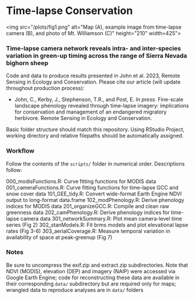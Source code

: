 # Time-lapse Conservation

<img src="/plots/fig1.png" alt="Map (A), example image from time-lapse camera (B), and photo of Mt. Williamson (C)" height="210" width=425">

### Time-lapse camera network reveals intra- and inter-species variation in green-up timing across the range of Sierra Nevada bighorn sheep

Code and data to produce results presented in John et al. 2023, Remote Sensing in Ecology and Conservation. Please cite our article (will update throughout production process):

* John, C., Kerby, J., Stephenson, T.R., and Post, E. _In press._ Fine-scale landscape phenology revealed through time-lapse imagery: implications for conservation and management of an endangered migratory herbivore. Remote Sensing in Ecology and Conservation.

Basic folder structure should match this repository. Using RStudio Project, working directory and relative filepaths should be automatically assigned.

### Workflow

Follow the contents of the `scripts/` folder in numerical order. Descriptions follow:

000_modisFunctions.R: Curve fitting functions for MODIS data
001_cameraFunctions.R: Curve fitting functions for time-lapse GCC and snow cover data
101_GEE_tidy.R: Convert wide-format Earth Engine NDVI output to long-format data.frame
102_modPhenology.R: Derive phenology indices for MODIS data
201_organizeGCC.R: Compile and clean raw greenness data
202_camPhenology.R: Derive phenology indices for time-lapse camera data
301_networkSummary.R: Plot mean camera-level time series (Fig 2)
302_stanModels.R: Fit brms models and plot elevational lapse rates (Fig 3-6)
303_aerialCoverage.R: Measure temporal variation in availability of space at peak-greenup (Fig 7)


### Notes

Be sure to uncompress the exif.zip and extract.zip subdirectories. Note that NDVI (MODIS), elevation (DEP) and imagery (NAIP) were accessed via Google Earth Engine; code for reconstructing these data are available in their corresponding `data/` subdirectory but are required only for maps; wrangled data to reproduce analyses are in `data/` folders
